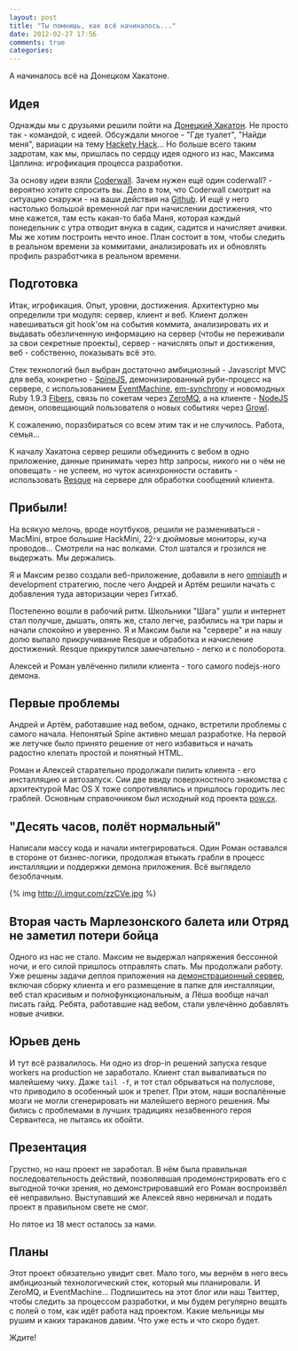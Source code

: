 ```yaml
---
layout: post
title: "Ты помнишь, как всё начиналось..."
date: 2012-02-27 17:56
comments: true
categories:
---
```


А начиналось всё на Донецком Хакатоне.

## Идея

Однажды мы с друзьями решили пойти на
[Донецкий Хакатон](http://dou.ua/calendar/1315/). Не просто так - командой, с
идеей. Обсуждали многое - "Где туалет", "Найди меня", вариации на тему
[Hackety Hack](http://hackety.com/)... Но больше всего таким задротам,
как мы, пришлась по сердцу идея одного из нас, Максима Цаплина:
игрофикация процесса разработки.

За основу идеи взяли [Coderwall](http://coderwall.com/). Зачем нужен ещё
один coderwall? - вероятно хотите спросить вы. Дело в том, что Coderwall
смотрит на ситуацию снаружи - на ваши действия на
[Github](https://github.com/). И ещё у него настолько большой временной
лаг при начислении достижения, что мне кажется, там есть какая-то баба
Маня, которая каждый понедельник с утра отводит внука в садик, садится и
начисляет ачивки. Мы же хотим построить нечто иное.  План состоит в том,
чтобы следить в реальном времени за коммитами, анализировать их и
обновлять профиль разработчика в реальном времени.

## Подготовка

Итак, игрофикация. Опыт, уровни, достижения. Архитектурно мы определили
три модуля: сервер, клиент и веб. Клиент должен навешиваться git hook'ом
на события коммита, анализировать их и выдавать обезличенную информацию
на сервер (чтобы не переживали за свои секретные проекты), сервер -
начислять опыт и достижения, веб - собственно, показывать всё это.

Стек технологий был выбран достаточно амбициозный - Javascript MVC для
веба, конкретно - [SpineJS](http://spinejs.com/), демонизированный
руби-процесс на сервере, с использованием
[EventMachine](http://rubyeventmachine.com/),
[em-synchrony](https://github.com/igrigorik/em-synchrony) и новомодных
Ruby 1.9.3 [Fibers](http://ruby-doc.org/core-1.9.3/Fiber.html), связь по
сокетам через [ZeroMQ](http://www.zeromq.org/), а на клиенте -
[NodeJS](http://nodejs.org/) демон, оповещающий пользователя о новых
событиях через [Growl](http://growl.info/).

К сожалению, поразбираться со всем этим так и не случилось. Работа,
семья...

К началу Хакатона сервер решили объединить с вебом в одно приложение,
данные принимать через http запросы, никого ни о чём не оповещать - не
успеем, но чуток асинхронности оставить - использовать 
[Resque](https://github.com/defunkt/resque) на сервере
для обработки сообщений клиента.

## Прибыли!

На всякую мелочь, вроде ноутбуков, решили не размениваться - MacMini,
втрое большие HackMini, 22-х дюймовые мониторы, куча проводов...
Смотрели на нас волками. Стол шатался и грозился не выдержать. Мы
держались.

Я и Максим резво создали веб-приложение, добавили в него [omniauth](https://github.com/intridea/omniauth) и
development стратегию, после чего Андрей и Артём решили начать с
добавления туда авторизации через Гитхаб.

Постепенно вошли в рабочий ритм. Школьники "Шага" ушли и интернет стал
получше, дышать, опять же, стало легче, разбились на три пары и начали
спокойно и уверенно. Я и Максим были на "сервере" и на нашу долю выпало
прикручивание Resque и обработка и начисление достижений. Resque
прикрутился замечательно - легко и с полоборота.

Алексей и Роман увлёченно пилили клиента - того самого nodejs-ного
демона.

## Первые проблемы

Андрей и Артём, работавшие над вебом, однако, встретили проблемы с
самого начала. Непонятый Spine активно мешал разработке. На первой же
летучке было принято решение от него избавиться и начать радостно
клепать простой и понятный HTML.

Роман и Алексей старательно продолжали пилить клиента - его инсталляцию
и автозапуск. Сии две ввиду поверхностного знакомства с архитектурой Mac
OS X тоже сопротивлялись и пришлось городить лес граблей. Основным
справочником был исходный код проекта [pow.cx](http://pow.cx/).

## "Десять часов, полёт нормальный"

Написали массу кода и начали интегрироваться. Один Роман оставался в
стороне от бизнес-логики, продолжая втыкать грабли в процесс инсталляции
и поддержки демона приложения. Всё выглядело безоблачным.

{% img http://i.imgur.com/zzCVe.jpg %}

## Вторая часть Марлезонского балета или Отряд не заметил потери бойца

Одного из нас не стало. Максим не выдержал напряжения бессонной ночи, и
его силой пришлось отправлять спать. Мы продолжали работу. Уже решены
задачи деплоя приложения на
[демонстрационный сервер](http://moc.cssum.net/), включая сборку клиента и его размещение
в папке для инсталляции, веб стал красивым и полнофункциональным, а Лёша
вообще начал писать гайд. Ребята, работавшие над вебом, стали увлечённо
добавлять новые ачивки.

## Юрьев день

И тут всё развалилось. Ни одно из drop-in решений запуска resque workers
на production не заработало. Клиент стал вываливаться по малейшему чиху.
Даже `tail -f`, и тот стал обрываться на полуслове, что приводило в
особенный шок и трепет. При этом, наши воспалённые мозги не могли
сгенерировать ни малейшего верного решения. Мы бились с проблемами в
лучших традициях незабвенного героя Сервантеса, не пытаясь их обойти.

## Презентация

Грустно, но наш проект не заработал. В нём была правильная
последовательность действий, позволявшая продемонстрировать его с
выгодной точки зрения, но демонстрировавший его Роман воспроизвёл её
неправильно. Выступавший же Алексей явно нервничал и подать проект в
правильном свете не смог.

Но пятое из 18 мест осталось за нами.

## Планы

Этот проект обязательно увидит свет. Мало того, мы вернём в него весь
амбициозный технологический стек, который мы планировали. И ZeroMQ, и
EventMachine... Подпишитесь на этот блог или наш Твиттер, чтобы следить
за процессом разработки, и мы будем регулярно вещать с полей о том, как
идёт работа над проектом. Какие мельницы мы рушим и каких тараканов
давим. Что уже есть и что скоро будет.

Ждите!
